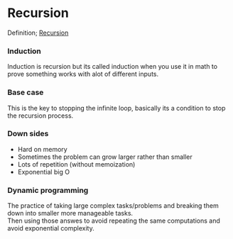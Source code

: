 # Recursion

Definition; [Recursion](recursion.md)

### Induction
Induction is recursion but its called induction when you use it in math to prove something works with alot of different inputs.

### Base case
This is the key to stopping the infinite loop, basically its a condition to stop the recursion process. 

### Down sides
 - Hard on memory
 - Sometimes the problem can grow larger rather than smaller
 - Lots of repetition (without memoization)
 - Exponential big O

### Dynamic programming
The practice of taking large complex tasks/problems and breaking them down into smaller more manageable tasks.  
Then using those answes to avoid repeating the same computations and avoid exponential complexity. 

